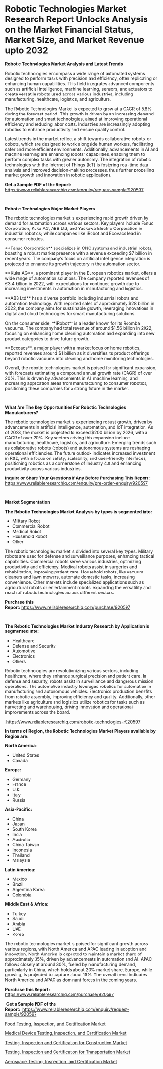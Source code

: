 <p><h1>Robotic Technologies Market Research Report Unlocks Analysis on the Market Financial Status, Market Size, and Market Revenue upto 2032</h1></p><p><strong>Robotic Technologies Market Analysis and Latest Trends</strong></p>
<p><p>Robotic technologies encompass a wide range of automated systems designed to perform tasks with precision and efficiency, often replicating or enhancing human capabilities. This field integrates advanced components such as artificial intelligence, machine learning, sensors, and actuators to create versatile robots used across various industries, including manufacturing, healthcare, logistics, and agriculture.</p><p>The Robotic Technologies Market is expected to grow at a CAGR of 5.8% during the forecast period. This growth is driven by an increasing demand for automation and smart technologies, aimed at improving operational efficiency and reducing labor costs. Industries are increasingly adopting robotics to enhance productivity and ensure quality control.</p><p>Latest trends in the market reflect a shift towards collaborative robots, or cobots, which are designed to work alongside human workers, facilitating safer and more efficient environments. Additionally, advancements in AI and machine learning are enhancing robots' capabilities, enabling them to perform complex tasks with greater autonomy. The integration of robotic technologies with the Internet of Things (IoT) is fostering real-time data analysis and improved decision-making processes, thus further propelling market growth and innovation in robotic applications.</p></p>
<p><strong>Get a Sample PDF of the Report:&nbsp;</strong> <a href="https://www.reliableresearchiq.com/enquiry/request-sample/920597?utm_campaign=123&utm_medium=2&utm_source=Github&utm_content=ia&utm_term=21032025&utm_id=robotic-technologies">https://www.reliableresearchiq.com/enquiry/request-sample/920597</a></p>
<p>&nbsp;</p>
<p><strong>Robotic Technologies Major Market Players</strong></p>
<p><p>The robotic technologies market is experiencing rapid growth driven by demand for automation across various sectors. Key players include Fanuc Corporation, Kuka AG, ABB Ltd, and Yaskawa Electric Corporation in industrial robotics; while companies like iRobot and Ecovacs lead in consumer robotics.</p><p>**Fanuc Corporation** specializes in CNC systems and industrial robots, boasting a robust market presence with a revenue exceeding $7 billion in recent years. The company’s focus on artificial intelligence integration is projected to enhance its growth trajectory in the automation sector.</p><p>**Kuka AG**, a prominent player in the European robotics market, offers a wide range of automation solutions. The company reported revenues of €3.4 billion in 2022, with expectations for continued growth due to increasing investments in automation in manufacturing and logistics.</p><p>**ABB Ltd** has a diverse portfolio including industrial robots and automation technology. With reported sales of approximately $28 billion in 2022, the company aims for sustainable growth, leveraging innovations in digital and cloud technologies for smart manufacturing solutions.</p><p>On the consumer side, **iRobot** is a leader known for its Roomba vacuums. The company had total revenue of around $1.56 billion in 2022, focusing on enhancing home cleaning automation and expanding into new product categories to drive future growth.</p><p>**Ecocacs**, a major player with a market focus on home robotics, reported revenues around $1 billion as it diversifies its product offerings beyond robotic vacuums into cleaning and home monitoring technologies.</p><p>Overall, the robotic technologies market is poised for significant expansion, with forecasts estimating a compound annual growth rate (CAGR) of over 20%. This is driven by advancements in AI, machine learning, and increasing application areas from manufacturing to consumer robotics, positioning these companies for a strong future in the market.</p></p>
<p>&nbsp;</p>
<p><strong>What Are The Key Opportunities For Robotic Technologies Manufacturers?</strong></p>
<p><p>The robotic technologies market is experiencing robust growth, driven by advancements in artificial intelligence, automation, and IoT integration. As of 2023, the market is projected to exceed $200 billion by 2026, with a CAGR of over 20%. Key sectors driving this expansion include manufacturing, healthcare, logistics, and agriculture. Emerging trends such as collaborative robots (cobots) and autonomous systems are reshaping operational efficiencies. The future outlook indicates increased investment in R&D, with a focus on safety, scalability, and user-friendly interfaces, positioning robotics as a cornerstone of Industry 4.0 and enhancing productivity across various industries.</p></p>
<p><strong>Inquire or Share Your Questions If Any Before Purchasing This Report:</strong> <a href="https://www.reliableresearchiq.com/enquiry/pre-order-enquiry/920597?utm_campaign=123&utm_medium=2&utm_source=Github&utm_content=ia&utm_term=21032025&utm_id=robotic-technologies">https://www.reliableresearchiq.com/enquiry/pre-order-enquiry/920597</a></p>
<p>&nbsp;</p>
<p><strong>Market Segmentation</strong></p>
<p><strong>The Robotic Technologies Market Analysis by types is segmented into:</strong></p>
<p><ul><li>Military Robot</li><li>Commercial Robot</li><li>Medical Robot</li><li>Household Robot</li><li>Other</li></ul></p>
<p><p>The robotic technologies market is divided into several key types. Military robots are used for defense and surveillance purposes, enhancing tactical capabilities. Commercial robots serve various industries, optimizing productivity and efficiency. Medical robots assist in surgeries and rehabilitation, improving patient care. Household robots, like vacuum cleaners and lawn mowers, automate domestic tasks, increasing convenience. Other markets include specialized applications such as agricultural robots or entertainment robots, expanding the versatility and reach of robotic technologies across different sectors.</p></p>
<p><strong>Purchase this Report:&nbsp;</strong><a href="https://www.reliableresearchiq.com/purchase/920597?utm_campaign=123&utm_medium=2&utm_source=Github&utm_content=ia&utm_term=21032025&utm_id=robotic-technologies">https://www.reliableresearchiq.com/purchase/920597</a></p>
<p>&nbsp;</p>
<p><strong>The Robotic Technologies Market Industry Research by Application is segmented into:</strong></p>
<p><ul><li>Healthcare</li><li>Defense and Security</li><li>Automotive</li><li>Electronics</li><li>Others</li></ul></p>
<p><p>Robotic technologies are revolutionizing various sectors, including healthcare, where they enhance surgical precision and patient care. In defense and security, robots assist in surveillance and dangerous mission operations. The automotive industry leverages robotics for automation in manufacturing and autonomous vehicles. Electronics production benefits from robotic assembly, improving efficiency and quality. Additionally, other markets like agriculture and logistics utilize robotics for tasks such as harvesting and warehousing, driving innovation and operational improvements across the board.</p></p>
<p><a href="https://www.reliableresearchiq.com/robotic-technologies-r920597?utm_campaign=123&utm_medium=2&utm_source=Github&utm_content=ia&utm_term=21032025&utm_id=robotic-technologies">&nbsp;https://www.reliableresearchiq.com/robotic-technologies-r920597</a></p>
<p><strong>In terms of Region, the Robotic Technologies Market Players available by Region are:</strong></p>
<p>
    <p> <strong> North America: </strong>
        <ul>
            <li>United States</li>
            <li>Canada</li>
        </ul>
        </p> 
    <p> <strong> Europe: </strong>
        <ul>
            <li>Germany</li>
            <li>France</li>
            <li>U.K.</li>
            <li>Italy</li>
            <li>Russia</li>
        </ul>
        </p> 
    <p> <strong> Asia-Pacific: </strong>
        <ul>
            <li>China</li>
            <li>Japan</li>
            <li>South Korea</li>
            <li>India</li>
            <li>Australia</li>
            <li>China Taiwan</li>
            <li>Indonesia</li>
            <li>Thailand</li>
            <li>Malaysia</li>
        </ul>
        </p> 
    <p> <strong> Latin America: </strong>
        <ul>
            <li>Mexico</li>
            <li>Brazil</li>
            <li>Argentina Korea</li>
            <li>Colombia</li>
        </ul>
        </p> 
    <p> <strong> Middle East & Africa: </strong>
        <ul>
            <li>Turkey</li>
            <li>Saudi</li>
            <li>Arabia</li>
            <li>UAE</li>
            <li>Korea</li>
        </ul>
    </p>
    </p>
<p><p>The robotic technologies market is poised for significant growth across various regions, with North America and APAC leading in adoption and innovation. North America is expected to maintain a market share of approximately 35%, driven by advancements in automation and AI. APAC follows closely at around 30%, fueled by manufacturing demand, particularly in China, which holds about 20% market share. Europe, while growing, is projected to capture about 15%. The overall trend indicates North America and APAC as dominant forces in the coming years.</p></p>
<p><strong>Purchase this Report: </strong><a href="https://www.reliableresearchiq.com/purchase/920597?utm_campaign=123&utm_medium=2&utm_source=Github&utm_content=ia&utm_term=21032025&utm_id=robotic-technologies">https://www.reliableresearchiq.com/purchase/920597</a></p>
<p>&nbsp;<strong>Get a Sample PDF of the Report:&nbsp;&nbsp;</strong><a href="https://www.reliableresearchiq.com/enquiry/request-sample/920597?utm_campaign=123&utm_medium=2&utm_source=Github&utm_content=ia&utm_term=21032025&utm_id=robotic-technologies">https://www.reliableresearchiq.com/enquiry/request-sample/920597</a></p>
<p><strong></strong></p>
<p><p><a href="https://github.com/gauldvikerm6/Market-Research-Report-List-1/blob/main/food-testing-inspection-and-certification-market.md?utm_campaign=123&utm_medium=2&utm_source=Github&utm_content=ia&utm_term=21032025&utm_id=robotic-technologies">Food Testing, Inspection, and Certification Market</a></p><p><a href="https://github.com/ardgenoud/Market-Research-Report-List-1/blob/main/medical-device-testing-inspection-and-certification-market.md?utm_campaign=123&utm_medium=2&utm_source=Github&utm_content=ia&utm_term=21032025&utm_id=robotic-technologies">Medical Device Testing, Inspection, and Certification Market</a></p><p><a href="https://github.com/akitamegge65/Market-Research-Report-List-1/blob/main/testing-inspection-and-certification-for-construction-market.md?utm_campaign=123&utm_medium=2&utm_source=Github&utm_content=ia&utm_term=21032025&utm_id=robotic-technologies">Testing, Inspection and Certification for Construction Market</a></p><p><a href="https://github.com/benasjuettk3/Market-Research-Report-List-1/blob/main/testing-inspection-and-certification-for-transportation-market.md?utm_campaign=123&utm_medium=2&utm_source=Github&utm_content=ia&utm_term=21032025&utm_id=robotic-technologies">Testing, Inspection and Certification for Transportation Market</a></p><p><a href="https://github.com/cingozascard/Market-Research-Report-List-1/blob/main/aerospace-testing-inspection-and-certification-market.md?utm_campaign=123&utm_medium=2&utm_source=Github&utm_content=ia&utm_term=21032025&utm_id=robotic-technologies">Aerospace Testing, Inspection, and Certification Market</a></p></p>